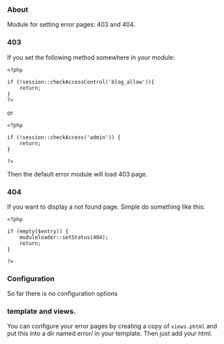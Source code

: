 ### About

Module for setting error pages: 403 and 404. 

### 403

If you set the following method somewhere in your module: 

    <?php

    if (!session::checkAccessControl('blog_allow')){
        return;
    }
    ?>

or

    <?php
    
    if (!session::checkAccess('admin')) {
        return;
    }
    
    ?>

Then the default error module will load 403 page.

### 404

If you want to display a not found page. Simple do something like this: 

    
    <?php
    
    if (empty($entry)) {
        moduleloader::setStatus(404);
        return;
    }
    
    ?>


### Configuration

So far there is no configuration options

### template and views. 

You can configure your error pages by creating a copy of `views.phtml`
and put this into a dir named error/ in your template. Then just add your
html. 


